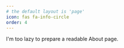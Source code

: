 ```yaml
---
# the default layout is 'page'
icon: fas fa-info-circle
order: 4
---
```


I'm too lazy to prepare a readable About page.

